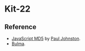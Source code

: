 # Kit-22

## Reference 

- [JavaScript MD5](http://pajhome.org.uk/crypt/md5/index.html) by [Paul Johnston](http://pajhome.org.uk/aboutme/index.html).
- [Bulma](https://bulma.io).
